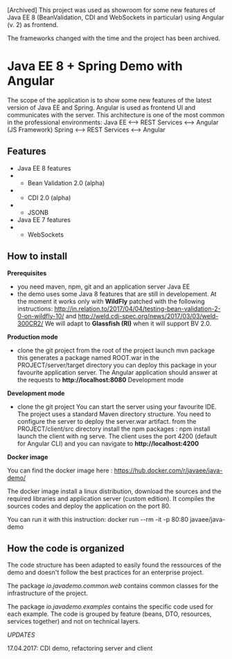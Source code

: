 [Archived] This project was used as showroom for some new features of Java EE 8 (BeanValidation, CDI and WebSockets in particular) using Angular (v. 2) as frontend.

The frameworks changed with the time and the project has been archived.

# Java EE 8 + Spring Demo with Angular

The scope of the application is to show some new features of the latest version of Java EE and Spring.
Angular is used as frontend UI and communicates with the server.
This architecture is one of the most common in the professional environments:
Java EE <--> REST Services <--> Angular (JS Framework)
Spring <--> REST Services <--> Angular

## Features

- Java EE 8 features
- - Bean Validation 2.0 (alpha)
- - CDI 2.0 (alpha)
- - JSONB
- Java EE 7 features
- - WebSockets

## How to install

__Prerequisites__

- you need maven, npm, git and an application server Java EE
- the demo uses some Java 8 features that are still in developement.
 At the moment it works only with __WildFly__ patched with the following instructions:
 http://in.relation.to/2017/04/04/testing-bean-validation-2-0-on-wildfly-10/ and http://weld.cdi-spec.org/news/2017/03/03/weld-300CR2/
 We will adapt to __Glassfish (RI)__ when it will support BV 2.0.


__Production mode__

- clone the git project
from the root of the project launch mvn package this generates a package named ROOT.war in the PROJECT/server/target directory
you can deploy this package in your favourite application server.
The Angular application should answer at the requests to __http://localhost:8080__
Development mode

__Development mode__

- clone the git project
You can start the server using your favourite IDE. The project uses a standard Maven directory structure. You need to configure the server to deploy the server.war artifact.
from the PROJECT/client/src directory install the npm packages : npm install
launch the client with ng serve. The client uses the port 4200 (default for Angular CLI) and you can navigate to __http://localhost:4200__

__Docker image__
 
 You can find the docker image here : https://hub.docker.com/r/javaee/java-demo/
 
 The docker image install a linux distribution, download the sources and the required libraries and application server (custom edition).
 It compiles the sources codes and deploy the application on the port 80.
 
 You can run it with this instruction: docker run --rm -it -p 80:80  javaee/java-demo
 
## How the code is organized
The code structure has been adapted to easily found the ressources of the demo and doesn't follow the best practices for an enterprise project.

The package _io.javademo.common.web_ contains common classes for the infrastructure of the project.

The package _io.javademo.examples_ contains the specific code used for each example. The code is grouped by feature (beans, DTO, resources, services together) and not on technical layers.

_UPDATES_

17.04.2017: CDI demo, refactoring server and client
